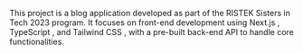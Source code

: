 This project is a blog application developed as part of the RISTEK Sisters in Tech 2023 program. It focuses on front-end development using Next.js , TypeScript , and Tailwind CSS , with a pre-built back-end API to handle core functionalities.

